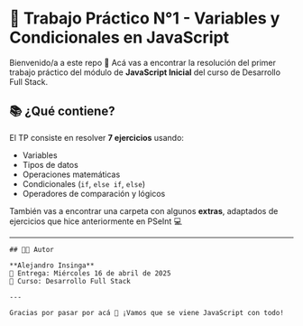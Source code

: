 # 🧠 Trabajo Práctico N°1 - Variables y Condicionales en JavaScript

Bienvenido/a a este repo 🎉 Acá vas a encontrar la resolución del primer trabajo práctico del módulo de **JavaScript Inicial** del curso de Desarrollo Full Stack.

## 📚 ¿Qué contiene?

El TP consiste en resolver **7 ejercicios** usando:

- Variables
- Tipos de datos
- Operaciones matemáticas
- Condicionales (`if`, `else if`, `else`)
- Operadores de comparación y lógicos

También vas a encontrar una carpeta con algunos **extras**, adaptados de ejercicios que hice anteriormente en PSeInt 💻

---

```
## 👨‍💻 Autor

**Alejandro Insinga**  
📅 Entrega: Miércoles 16 de abril de 2025  
📘 Curso: Desarrollo Full Stack  

---

Gracias por pasar por acá 🙌 ¡Vamos que se viene JavaScript con todo!
